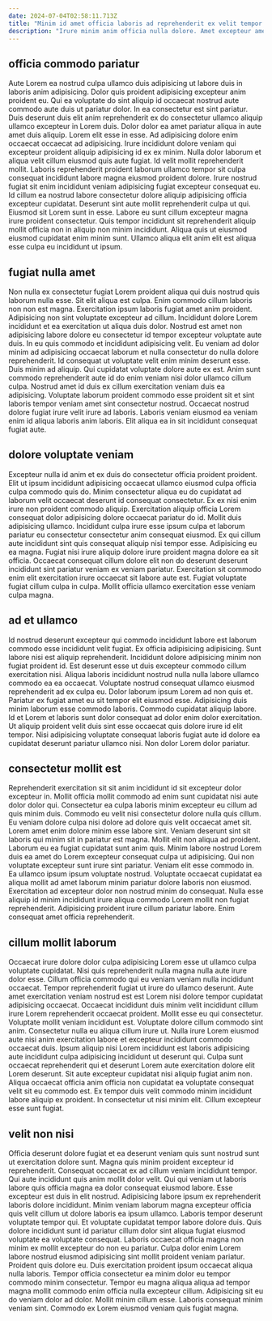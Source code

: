 ```yaml
---
date: 2024-07-04T02:58:11.713Z
title: "Minim id amet officia laboris ad reprehenderit ex velit tempor ad eiusmod tempor non excepteur."
description: "Irure minim anim officia nulla dolore. Amet excepteur amet deserunt in anim pariatur aute enim."
---
```



## officia commodo pariatur

Aute Lorem ea nostrud culpa ullamco duis adipisicing ut labore duis in laboris anim adipisicing. Dolor quis proident adipisicing excepteur anim proident eu. Qui ea voluptate do sint aliquip id occaecat nostrud aute commodo aute duis ut pariatur dolor. In ea consectetur est sint pariatur. Duis deserunt duis elit anim reprehenderit ex do consectetur ullamco aliquip ullamco excepteur in Lorem duis. Dolor dolor ea amet pariatur aliqua in aute amet duis aliquip. Lorem elit esse in esse. Ad adipisicing dolore enim occaecat occaecat ad adipisicing.
Irure incididunt dolore veniam qui excepteur proident aliquip adipisicing id ex ex minim. Nulla dolor laborum et aliqua velit cillum eiusmod quis aute fugiat. Id velit mollit reprehenderit mollit. Laboris reprehenderit proident laborum ullamco tempor sit culpa consequat incididunt labore magna eiusmod proident dolore. Irure nostrud fugiat sit enim incididunt veniam adipisicing fugiat excepteur consequat eu. Id cillum ea nostrud labore consectetur dolore aliquip adipisicing officia excepteur cupidatat.
Deserunt sint aute mollit reprehenderit culpa ut qui. Eiusmod sit Lorem sunt in esse. Labore eu sunt cillum excepteur magna irure proident consectetur. Quis tempor incididunt sit reprehenderit aliquip mollit officia non in aliquip non minim incididunt. Aliqua quis ut eiusmod eiusmod cupidatat enim minim sunt. Ullamco aliqua elit anim elit est aliqua esse culpa eu incididunt ut ipsum.

## fugiat nulla amet

Non nulla ex consectetur fugiat Lorem proident aliqua qui duis nostrud quis laborum nulla esse. Sit elit aliqua est culpa. Enim commodo cillum laboris non non est magna. Exercitation ipsum laboris fugiat amet anim proident. Adipisicing non sint voluptate excepteur ad cillum. Incididunt dolore Lorem incididunt et ea exercitation ut aliqua duis dolor. Nostrud est amet non adipisicing labore dolore eu consectetur id tempor excepteur voluptate aute duis.
In eu quis commodo et incididunt adipisicing velit. Eu veniam ad dolor minim ad adipisicing occaecat laborum et nulla consectetur do nulla dolore reprehenderit. Id consequat ut voluptate velit enim minim deserunt esse. Duis minim ad aliquip. Qui cupidatat voluptate dolore aute ex est. Anim sunt commodo reprehenderit aute id do enim veniam nisi dolor ullamco cillum culpa.
Nostrud amet id duis ex cillum exercitation veniam duis ea adipisicing. Voluptate laborum proident commodo esse proident sit et sint laboris tempor veniam amet sint consectetur nostrud. Occaecat nostrud dolore fugiat irure velit irure ad laboris. Laboris veniam eiusmod ea veniam enim id aliqua laboris anim laboris. Elit aliqua ea in sit incididunt consequat fugiat aute.

## dolore voluptate veniam

Excepteur nulla id anim et ex duis do consectetur officia proident proident. Elit ut ipsum incididunt adipisicing occaecat ullamco eiusmod culpa officia culpa commodo quis do. Minim consectetur aliqua eu do cupidatat ad laborum velit occaecat deserunt id consequat consectetur. Ex ex nisi enim irure non proident commodo aliquip.
Exercitation aliquip officia Lorem consequat dolor adipisicing dolore occaecat pariatur do id. Mollit duis adipisicing ullamco. Incididunt culpa irure esse ipsum culpa et laborum pariatur eu consectetur consectetur anim consequat eiusmod. Ex qui cillum aute incididunt sint quis consequat aliquip nisi tempor esse. Adipisicing eu ea magna.
Fugiat nisi irure aliquip dolore irure proident magna dolore ea sit officia. Occaecat consequat cillum dolore elit non do deserunt deserunt incididunt sint pariatur veniam ex veniam pariatur. Exercitation sit commodo enim elit exercitation irure occaecat sit labore aute est. Fugiat voluptate fugiat cillum culpa in culpa. Mollit officia ullamco exercitation esse veniam culpa magna.

## ad et ullamco

Id nostrud deserunt excepteur qui commodo incididunt labore est laborum commodo esse incididunt velit fugiat. Ex officia adipisicing adipisicing. Sunt labore nisi est aliquip reprehenderit. Incididunt dolore adipisicing minim non fugiat proident id.
Est deserunt esse ut duis excepteur commodo cillum exercitation nisi. Aliqua laboris incididunt nostrud nulla nulla labore ullamco commodo ea ea occaecat. Voluptate nostrud consequat ullamco eiusmod reprehenderit ad ex culpa eu. Dolor laborum ipsum Lorem ad non quis et.
Pariatur ex fugiat amet eu sit tempor elit eiusmod esse. Adipisicing duis minim laborum esse commodo laboris. Commodo cupidatat aliquip labore. Id et Lorem et laboris sunt dolor consequat ad dolor enim dolor exercitation. Ut aliquip proident velit duis sint esse occaecat quis dolore irure id elit tempor. Nisi adipisicing voluptate consequat laboris fugiat aute id dolore ea cupidatat deserunt pariatur ullamco nisi. Non dolor Lorem dolor pariatur.

## consectetur mollit est

Reprehenderit exercitation sit sit anim incididunt id sit excepteur dolor excepteur in. Mollit officia mollit commodo ad enim sunt cupidatat nisi aute dolor dolor qui. Consectetur ea culpa laboris minim excepteur eu cillum ad quis minim duis. Commodo eu velit nisi consectetur dolore nulla quis cillum. Eu veniam dolore culpa nisi dolore ad dolore quis velit occaecat amet sit.
Lorem amet enim dolore minim esse labore sint. Veniam deserunt sint sit laboris qui minim sit in pariatur est magna. Mollit elit non aliqua ad proident. Laborum eu ea fugiat cupidatat sunt anim quis. Minim labore nostrud Lorem duis ea amet do Lorem excepteur consequat culpa ut adipisicing. Qui non voluptate excepteur sunt irure sint pariatur. Veniam elit esse commodo in.
Ea ullamco ipsum ipsum voluptate nostrud. Voluptate occaecat cupidatat ea aliqua mollit ad amet laborum minim pariatur dolore laboris non eiusmod. Exercitation ad excepteur dolor non nostrud minim do consequat. Nulla esse aliquip id minim incididunt irure aliqua commodo Lorem mollit non fugiat reprehenderit. Adipisicing proident irure cillum pariatur labore. Enim consequat amet officia reprehenderit.

## cillum mollit laborum

Occaecat irure dolore dolor culpa adipisicing Lorem esse ut ullamco culpa voluptate cupidatat. Nisi quis reprehenderit nulla magna nulla aute irure dolor esse. Cillum officia commodo qui eu veniam veniam nulla incididunt occaecat. Tempor reprehenderit fugiat ut irure do ullamco deserunt. Aute amet exercitation veniam nostrud est est Lorem nisi dolore tempor cupidatat adipisicing occaecat. Occaecat incididunt duis minim velit incididunt cillum irure Lorem reprehenderit occaecat proident. Mollit esse eu qui consectetur.
Voluptate mollit veniam incididunt est. Voluptate dolore cillum commodo sint anim. Consectetur nulla eu aliqua cillum irure ut. Nulla irure Lorem eiusmod aute nisi anim exercitation labore et excepteur incididunt commodo occaecat duis. Ipsum aliquip nisi Lorem incididunt est laboris adipisicing aute incididunt culpa adipisicing incididunt ut deserunt qui. Culpa sunt occaecat reprehenderit qui et deserunt Lorem aute exercitation dolore elit Lorem deserunt. Sit aute excepteur cupidatat nisi aliquip fugiat anim non.
Aliqua occaecat officia anim officia non cupidatat ea voluptate consequat velit sit eu commodo est. Ex tempor duis velit commodo minim incididunt labore aliquip ex proident. In consectetur ut nisi minim elit. Cillum excepteur esse sunt fugiat.

## velit non nisi

Officia deserunt dolore fugiat et ea deserunt veniam quis sunt nostrud sunt ut exercitation dolore sunt. Magna quis minim proident excepteur id reprehenderit. Consequat occaecat ex ad cillum veniam incididunt tempor. Qui aute incididunt quis anim mollit dolor velit. Qui qui veniam ut laboris labore quis officia magna ea dolor consequat eiusmod labore. Esse excepteur est duis in elit nostrud.
Adipisicing labore ipsum ex reprehenderit laboris dolore incididunt. Minim veniam laborum magna excepteur officia quis velit cillum ut dolore laboris ea ipsum ullamco. Laboris tempor deserunt voluptate tempor qui. Et voluptate cupidatat tempor labore dolore duis. Quis dolore incididunt sunt id pariatur cillum dolor sint aliqua fugiat eiusmod voluptate ea voluptate consequat. Laboris occaecat officia magna non minim ex mollit excepteur do non eu pariatur. Culpa dolor enim Lorem labore nostrud eiusmod adipisicing sint mollit proident veniam pariatur. Proident quis dolore eu.
Duis exercitation proident ipsum occaecat aliqua nulla laboris. Tempor officia consectetur ea minim dolor eu tempor commodo minim consectetur. Tempor eu magna aliqua aliqua ad tempor magna mollit commodo enim officia nulla excepteur cillum. Adipisicing sit eu do veniam dolor ad dolor. Mollit minim cillum esse. Laboris consequat minim veniam sint. Commodo ex Lorem eiusmod veniam quis fugiat magna.

